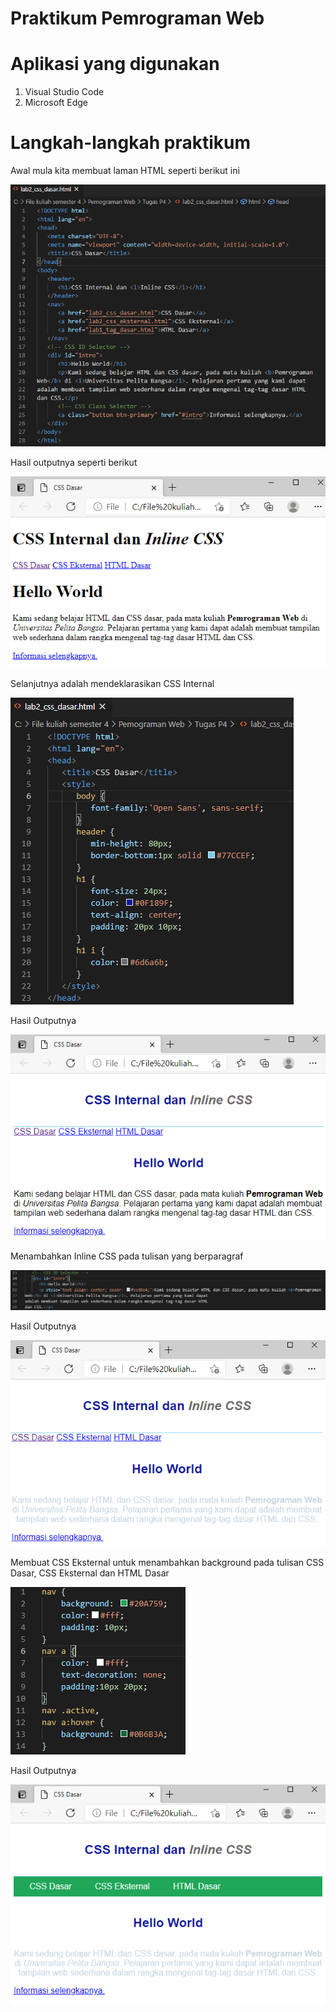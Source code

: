 # Praktikum Pemrograman Web

# Aplikasi yang digunakan
1. Visual Studio Code
2. Microsoft Edge


# Langkah-langkah praktikum

Awal mula kita membuat laman HTML seperti berikut ini




![input](https://github.com/ikmalriyan21/Lab2Web/blob/6f784c7cd48f1d4bd7331869aadc0858728572ec/Gambar/codingan%20awal.png)

Hasil outputnya seperti berikut





![input](https://github.com/ikmalriyan21/Lab2Web/blob/ac196c11ceb7e57b7c8827554bdfd683979d1d7a/Gambar/output%20awal.png)

Selanjutnya adalah mendeklarasikan CSS Internal





![input](https://github.com/ikmalriyan21/Lab2Web/blob/6d87ad9c1e8f55de7c0347c2cfdfb27beba57527/Gambar/codingan%20deklarasi.png)

Hasil Outputnya





![input](https://github.com/ikmalriyan21/Lab2Web/blob/5d166c6dd0429131b3561b219cb682bea1aca7b6/Gambar/output%20deklarasi.png)

Menambahkan Inline CSS pada tulisan yang berparagraf





![input](https://github.com/ikmalriyan21/Lab2Web/blob/297e8883e2bc701e72b0d037febebae1972911c3/Gambar/codingan%20inline.png)

Hasil Outputnya





![input](https://github.com/ikmalriyan21/Lab2Web/blob/577914514f627c9178bc2768835b6b356059d191/Gambar/output%20inline.png)

Membuat CSS Eksternal untuk menambahkan background pada tulisan CSS Dasar, CSS Eksternal dan HTML Dasar





![input](https://github.com/ikmalriyan21/Lab2Web/blob/4171189e323a386367f2e4e2737c3ba5216dbc34/Gambar/codingan%20css%20eksternal.png)

Hasil Outputnya





![input](https://github.com/ikmalriyan21/Lab2Web/blob/2bf33c9828aa90cfee75bf4e8313bafdb538ca49/Gambar/output%20css%20eksternal.png)
